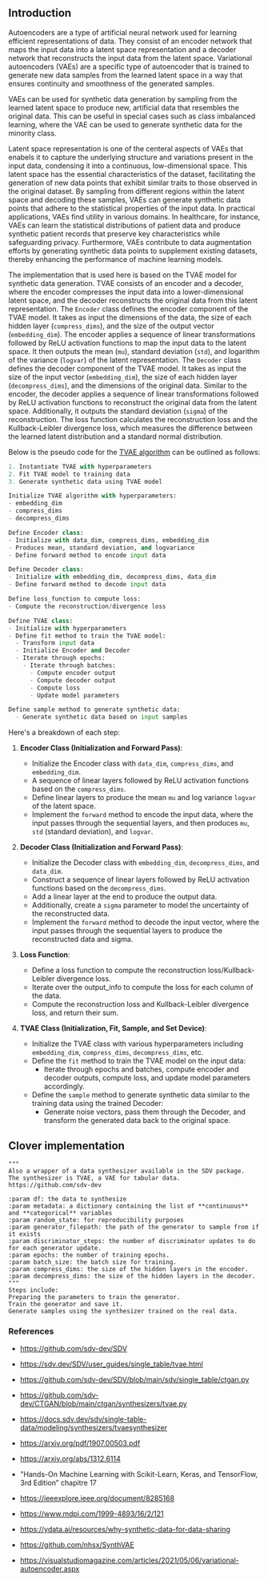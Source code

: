 ## Introduction 

Autoencoders are a type of artificial neural network used for learning efficient representations of data. They consist of an encoder network that maps the input data into a latent space representation and a decoder network that reconstructs the input data from the latent space. Variational autoencoders (VAEs) are a specific type of autoencoder that is trained to generate new data samples from the learned latent space in a way that ensures continuity and smoothness of the generated samples.

VAEs can be used for synthetic data generation by sampling from the learned latent space to produce new, artificial data that resembles the original data. This can be useful in special cases such as class imbalanced learning, where the VAE can be used to generate synthetic data for the minority class. 


Latent space representation is one of the centeral aspects of VAEs that enabels it to capture the underlying structure and variations present in the input data, condensing it into a continuous, low-dimensional space. This latent space has the essential characteristics of the dataset, facilitating the generation of new data points that exhibit similar traits to those observed in the original dataset. By sampling from different regions within the latent space and decoding these samples, VAEs can generate synthetic data points that adhere to the statistical properties of the input data. In practical applications, VAEs find utility in various domains. In healthcare, for instance, VAEs can learn the statistical distributions of patient data and produce synthetic patient records that preserve key characteristics while safeguarding privacy. Furthermore, VAEs contribute to data augmentation efforts by generating synthetic data points to supplement existing datasets, thereby enhancing the performance of machine learning models. 

The implementation that is used here is based on the TVAE model for synthetic data generation. TVAE consists of an encoder and a decoder, where the encoder compresses the input data into a lower-dimensional latent space, and the decoder reconstructs the original data from this latent representation. The `Encoder` class defines the encoder component of the TVAE model. It takes as input the dimensions of the data, the size of each hidden layer (`compress_dims`), and the size of the output vector (`embedding_dim`). The encoder applies a sequence of linear transformations followed by ReLU activation functions to map the input data to the latent space. It then outputs the mean (`mu`), standard deviation (`std`), and logarithm of the variance (`logvar`) of the latent representation. The `Decoder` class defines the decoder component of the TVAE model. It takes as input the size of the input vector (`embedding_dim`), the size of each hidden layer (`decompress_dims`), and the dimensions of the original data. Similar to the encoder, the decoder applies a sequence of linear transformations followed by ReLU activation functions to reconstruct the original data from the latent space. Additionally, it outputs the standard deviation (`sigma`) of the reconstruction. The loss function calculates the reconstruction loss and the Kullback-Leibler divergence loss, which measures the difference between the learned latent distribution and a standard normal distribution.



Below is the pseudo code for the [TVAE algorithm](https://github.com/sdv-dev/CTGAN/blob/main/ctgan/synthesizers/tvae.py) can be outlined as follows:

```python
1. Instantiate TVAE with hyperparameters
2. Fit TVAE model to training data
3. Generate synthetic data using TVAE model

Initialize TVAE algorithm with hyperparameters:
- embedding_dim
- compress_dims
- decompress_dims

Define Encoder class:
- Initialize with data_dim, compress_dims, embedding_dim
- Produces mean, standard deviation, and logvariance 
- Define forward method to encode input data

Define Decoder class:
- Initialize with embedding_dim, decompress_dims, data_dim
- Define forward method to decode input data

Define loss_function to compute loss:
- Compute the reconstruction/divergence loss

Define TVAE class:
- Initialize with hyperparameters
- Define fit method to train the TVAE model:
  - Transform input data
  - Initialize Encoder and Decoder
  - Iterate through epochs:
    - Iterate through batches:
      - Compute encoder output
      - Compute decoder output
      - Compute loss
      - Update model parameters

Define sample method to generate synthetic data:
  - Generate synthetic data based on input samples

```
Here's a breakdown of each step:


1. **Encoder Class (Initialization and Forward Pass)**:
   - Initialize the Encoder class with `data_dim`, `compress_dims`, and `embedding_dim`.
   - A sequence of linear layers followed by ReLU activation functions based on the `compress_dims`.
   - Define linear layers to produce the mean `mu` and log variance `logvar` of the latent space.
   - Implement the `forward` method to encode the input data, where the input passes through the sequential layers, and then produces `mu`, `std` (standard deviation), and `logvar`.

2. **Decoder Class (Initialization and Forward Pass)**:
   - Initialize the Decoder class with `embedding_dim`, `decompress_dims`, and `data_dim`.
   - Construct a sequence of linear layers followed by ReLU activation functions based on the `decompress_dims`.
   - Add a linear layer at the end to produce the output data.
   - Additionally, create a `sigma` parameter to model the uncertainty of the reconstructed data.
   - Implement the `forward` method to decode the input vector, where the input passes through the sequential layers to produce the reconstructed data and sigma.

3. **Loss Function**:
   - Define a loss function to compute the reconstruction loss/Kullback-Leibler divergence loss.
   - Iterate over the output_info to compute the loss for each column of the data.
   - Compute the reconstruction loss and Kullback-Leibler divergence loss, and return their sum.

4. **TVAE Class (Initialization, Fit, Sample, and Set Device)**:
   - Initialize the TVAE class with various hyperparameters including `embedding_dim`, `compress_dims`, `decompress_dims`, etc.
   - Define the `fit` method to train the TVAE model on the input data:
     - Iterate through epochs and batches, compute encoder and decoder outputs, compute loss, and update model parameters accordingly.
   - Define the `sample` method to generate synthetic data similar to the training data using the trained Decoder:
     - Generate noise vectors, pass them through the Decoder, and transform the generated data back to the original space.

## Clover implementation 

    """
    Also a wrapper of a data synthesizer available in the SDV package.
    The synthesizer is TVAE, a VAE for tabular data.
    https://github.com/sdv-dev

    :param df: the data to synthesize
    :param metadata: a dictionary containing the list of **continuous** and **categorical** variables
    :param random_state: for reproducibility purposes
    :param generator_filepath: the path of the generator to sample from if it exists
    :param discriminator_steps: the number of discriminator updates to do for each generator update.
    :param epochs: the number of training epochs.
    :param batch_size: the batch size for training.
    :param compress_dims: the size of the hidden layers in the encoder.
    :param decompress_dims: the size of the hidden layers in the decoder.
    """
    Steps include:
    Preparing the parameters to train the generator.
    Train the generator and save it.
    Generate samples using the synthesizer trained on the real data.


### References 

- https://github.com/sdv-dev/SDV
- https://sdv.dev/SDV/user_guides/single_table/tvae.html
- https://github.com/sdv-dev/SDV/blob/main/sdv/single_table/ctgan.py
- https://github.com/sdv-dev/CTGAN/blob/main/ctgan/synthesizers/tvae.py
- https://docs.sdv.dev/sdv/single-table-data/modeling/synthesizers/tvaesynthesizer
- https://arxiv.org/pdf/1907.00503.pdf
- https://arxiv.org/abs/1312.6114
- "Hands-On Machine Learning with Scikit-Learn, Keras, and TensorFlow, 3rd Edition” chapitre 17 

- https://ieeexplore.ieee.org/document/8285168
- https://www.mdpi.com/1999-4893/16/2/121
- https://ydata.ai/resources/why-synthetic-data-for-data-sharing
- https://github.com/nhsx/SynthVAE
- https://visualstudiomagazine.com/articles/2021/05/06/variational-autoencoder.aspx
